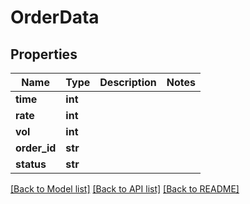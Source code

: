 # OrderData

## Properties
Name | Type | Description | Notes
------------ | ------------- | ------------- | -------------
**time** | **int** |  | 
**rate** | **int** |  | 
**vol** | **int** |  | 
**order_id** | **str** |  | 
**status** | **str** |  | 

[[Back to Model list]](../README.md#documentation-for-models) [[Back to API list]](../README.md#documentation-for-api-endpoints) [[Back to README]](../README.md)


